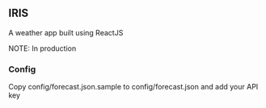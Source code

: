 ## IRIS
A weather app built using ReactJS

NOTE: In production

### Config
Copy config/forecast.json.sample to config/forecast.json and add your API key
